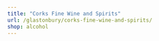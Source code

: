 ```yaml
---
title: "Corks Fine Wine and Spirits"
url: /glastonbury/corks-fine-wine-and-spirits/
shop: alcohol
---
```

